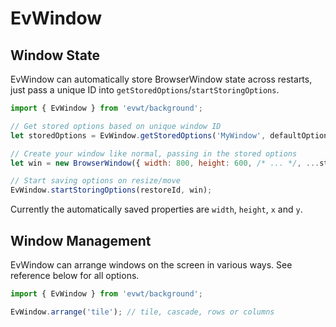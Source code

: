 # EvWindow

## Window State

EvWindow can automatically store BrowserWindow state across restarts, just pass a unique ID into `getStoredOptions`/`startStoringOptions`.

```js
import { EvWindow } from 'evwt/background';

// Get stored options based on unique window ID
let storedOptions = EvWindow.getStoredOptions('MyWindow', defaultOptions);

// Create your window like normal, passing in the stored options
let win = new BrowserWindow({ width: 800, height: 600, /* ... */, ...storedOptions });

// Start saving options on resize/move
EvWindow.startStoringOptions(restoreId, win);
```

Currently the automatically saved properties are `width`, `height`, `x` and `y`.

## Window Management

EvWindow can arrange windows on the screen in various ways. See reference below for all options.

```js
import { EvWindow } from 'evwt/background';

EvWindow.arrange('tile'); // tile, cascade, rows or columns
```
